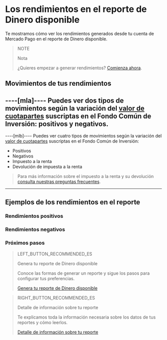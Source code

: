 # Los rendimientos en el reporte de Dinero disponible

Te mostramos cómo ver los rendimientos generados desde tu cuenta de Mercado Pago en el reporte de Dinero disponible.

> NOTE
>
> Nota
>
> ¿Quieres empezar a generar rendimientos? [Comienza ahora](https://www.mercadopago.com.ar/ayuda/Ayuda_con_tus_Rendimientos_4048).

## Movimientos de tus rendimientos
----[mla]---- 
Puedes ver dos tipos de movimientos según la variación del [valor de cuotapartes](https://www.mercadopago.com.ar/ayuda/Antes-de-invertir_4053) suscriptas en el Fondo Común de Inversión: positivos y negativos.
------------
----[mlb]---- 
Puedes ver cuatro tipos de movimientos según la variación del [valor de cuotapartes](https://www.mercadopago.com.ar/ayuda/Antes-de-invertir_4053) suscriptas en el Fondo Común de Inversión:

* Positivos
* Negativos
* Impuesto a la renta
* Devolución de impuesta a la renta

> Para más información sobre el impuesto a la renta y su devolución [consulta nuestras preguntas frecuentes](https://www.mercadopago.com.br/ajuda/Como-gerar-rendimientos_4265).
------------

## Ejemplos de los rendimientos en el reporte

### Rendimientos positivos

### Rendimientos negativos

### Próximos pasos

> LEFT_BUTTON_RECOMMENDED_ES
>
> Genera tu reporte de Dinero disponible
>
> Conoce las formas de generar un reporte y sigue los pasos para configurar tus preferencias.
>
> [Genera tu reporte de Dinero disponible](https://www.mercadopago.com.ar/developers/es/guides/reports/available-money/generate/)

> RIGHT_BUTTON_RECOMMENDED_ES
>
> Detalle de información sobre tu reporte
>
> Te explicamos toda la información necesaria sobre los datos de tus reportes y cómo leerlos.
>
> [Detalle de información sobre tu reporte](https://www.mercadopago.com.ar/developers/es/guides/reports/extra/reports-information-details/)